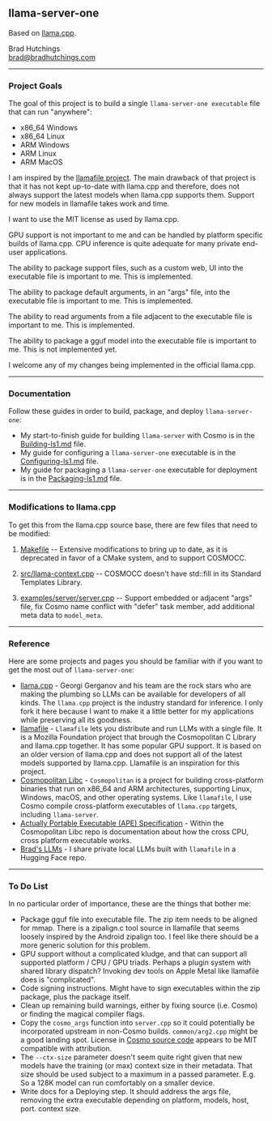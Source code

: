## llama-server-one
Based on [llama.cpp](https://github.com/ggml-org/llama.cpp).

Brad Hutchings<br/>
brad@bradhutchings.com

<!--
**THIS REPO IS NOT QUITE READY FOR PUBIC USE. I WILL REMOVE THIS NOTICE WHEN IT IS READY.**
-->

---
### Project Goals

The goal of this project is to build a single `llama-server-one executable` file that can run "anywhere":
- x86_64 Windows
- x86_64 Linux
- ARM Windows
- ARM Linux
- ARM MacOS

I am inspired by the [llamafile project](https://github.com/Mozilla-Ocho/llamafile). The main drawback of that project is that it has not kept up-to-date with llama.cpp and therefore, does not always support the latest models when llama.cpp supports them. Support for new models in llamafile takes work and time.

I want to use the MIT license as used by llama.cpp.

GPU support is not important to me and can be handled by platform specific builds of llama.cpp. CPU inference is quite adequate for many private end-user applications.

The ability to package support files, such as a custom web, UI into the executable file is important to me. This is implemented.

The ability to package default arguments, in an "args" file, into the executable file is important to me. This is implemented.

The ability to read arguments from a file adjacent to the executable file is important to me. This is implemented.

The ability to package a gguf model into the executable file is important to me. This is not implemented yet.

I welcome any of my changes being implemented in the official llama.cpp.

---
### Documentation
Follow these guides in order to build, package, and deploy `llama-server-one`:
- My start-to-finish guide for building `llama-server` with Cosmo is in the [Building-ls1.md](docs/Building-ls1.md) file.
- My guide for configuring a `llama-server-one` executable is in the [Configuring-ls1.md](docs/Configuring-ls1.md) file.
- My guide for packaging a `llama-server-one` executable for deployment is in the [Packaging-ls1.md](docs/Packaging-ls1.md) file.

---
### Modifications to llama.cpp

To get this from the llama.cpp source base, there are few files that need to be modified:

1. [Makefile](Makefile) -- Extensive modifications to bring up to date, as it is deprecated in favor of a CMake system, and to support COSMOCC.

2. [src/llama-context.cpp](src/llama-context.cpp) -- COSMOCC doesn't have std::fill in its Standard Templates Library.

3. [examples/server/server.cpp](examples/server/server.cpp) -- Support embedded or adjacent "args" file, fix Cosmo name conflict with "defer" task member, add additional meta data to `model_meta`.

---
### Reference

Here are some projects and pages you should be familiar with if you want to get the most out of `llama-server-one`:
- [llama.cpp](https://github.com/ggml-org/llama.cpp) - Georgi Gerganov and his team are the rock stars who are making the plumbing so LLMs can be available for developers of all kinds. The `llama.cpp` project is the industry standard for inference. I only fork it here because I want to make it a little better for my applications while preserving all its goodness.
- [llamafile](https://github.com/Mozilla-Ocho/llamafile) - `Llamafile` lets you distribute and run LLMs with a single file. It is a Mozilla Foundation project that brough the Cosmopolitan C Library and llama.cpp together. It has some popular GPU support. It is based on an older version of llama.cpp and does not support all of the latest models supported by llama.cpp. Llamafile is an inspiration for this project.
- [Cosmopolitan Libc](https://github.com/jart/cosmopolitan) - `Cosmopolitan` is a project for building cross-platform binaries that run on x86_64 and ARM architectures, supporting Linux, Windows, macOS, and other operating systems. Like `llamafile`, I use Cosmo compile cross-platform executables of `llama.cpp` targets, including `llama-server`.
- [Actually Portable Executable (APE) Specification](https://github.com/jart/cosmopolitan/blob/master/ape/specification.md) - Within the Cosmopolitan Libc repo is documentation about how the cross CPU, cross platform executable works.
- [Brad's LLMs](https://huggingface.co/bradhutchings/Brads-LLMs) - I share private local LLMs built with `llamafile` in a Hugging Face repo.

---
### To Do List

In no particular order of importance, these are the things that bother me:
- Package gguf file into executable file. The zip item needs to be aligned for mmap. There is a zipalign.c tool source in llamafile that seems loosely inspired by the Android zipalign too. I feel like there should be a more generic solution for this problem.
- GPU support without a complicated kludge, and that can support all supported platform / CPU / GPU triads. Perhaps a plugin system with shared library dispatch? Invoking dev tools on Apple Metal like llamafile does is "complicated".
- Code signing instructions. Might have to sign executables within the zip package, plus the package itself.
- Clean up remaining build warnings, either by fixing source (i.e. Cosmo) or finding the magical compiler flags.
- Copy the `cosmo_args` function into `server.cpp` so it could potentially be incorporated upstream in non-Cosmo builds. `common/arg2.cpp` might be a good landing spot. License in [Cosmo source code](https://github.com/jart/cosmopolitan/blob/master/tool/args/args2.c) appears to be MIT compatible with attribution. 
- The `--ctx-size` parameter doesn't seem quite right given that new models have the training (or max) context size in their metadata. That size should be used subject to a maximum in a passed parameter. E.g. So a 128K model can run comfortably on a smaller device.
- Write docs for a Deploying step. It should address the args file, removing the extra executable depending on platform, models, host, port. context size.
